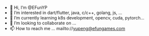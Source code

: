 - 👋 Hi, I’m @EFunYP
- 👀 I’m interested in dart/flutter, java, c/c++, golang, js, ...
- 🌱 I’m currently learning k8s development, opencv, cuda, pytorch...
- 💞️ I’m looking to collaborate on ...
- 📫 How to reach me ... mailto://yupeng@efungames.com

<!---
EFunYP/EFunYP is a ✨ special ✨ repository because its `README.md` (this file) appears on your GitHub profile.
You can click the Preview link to take a look at your changes.
--->
